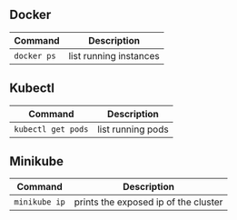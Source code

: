 ## Docker

|Command|Description|
|---|---|
|`docker ps`|list running instances|

## Kubectl

|Command|Description|
|---|---|
|`kubectl get pods`|list running pods|


## Minikube


|Command|Description|
|---|---|
|`minikube ip`|prints the exposed ip of the cluster|